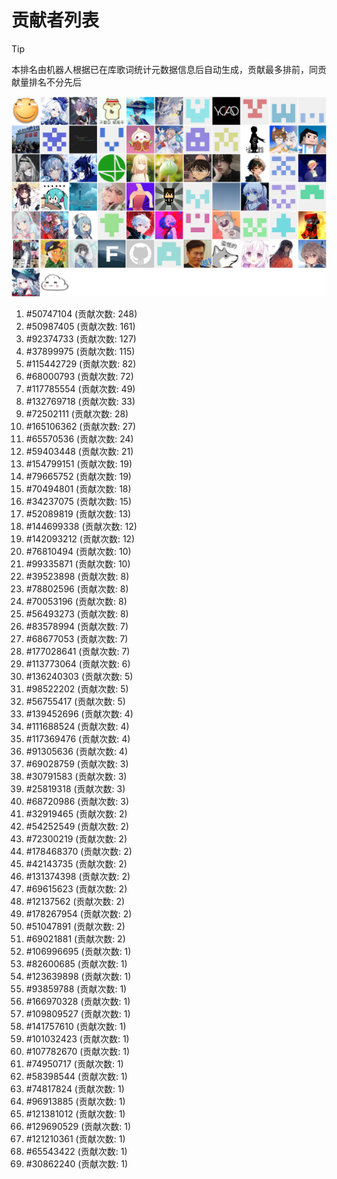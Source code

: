 # 贡献者列表

> [!TIP]
> 本排名由机器人根据已在库歌词统计元数据信息后自动生成，贡献最多排前，同贡献量排名不分先后

![贡献者头像画廊](./CONTRIBUTORS.svg)

1. #50747104 (贡献次数: 248)
2. #50987405 (贡献次数: 161)
3. #92374733 (贡献次数: 127)
4. #37899975 (贡献次数: 115)
5. #115442729 (贡献次数: 82)
6. #68000793 (贡献次数: 72)
7. #117785554 (贡献次数: 49)
8. #132769718 (贡献次数: 33)
9. #72502111 (贡献次数: 28)
10. #165106362 (贡献次数: 27)
11. #65570536 (贡献次数: 24)
12. #59403448 (贡献次数: 21)
13. #154799151 (贡献次数: 19)
14. #79665752 (贡献次数: 19)
15. #70494801 (贡献次数: 18)
16. #34237075 (贡献次数: 15)
17. #52089819 (贡献次数: 13)
18. #144699338 (贡献次数: 12)
19. #142093212 (贡献次数: 12)
20. #76810494 (贡献次数: 10)
21. #99335871 (贡献次数: 10)
22. #39523898 (贡献次数: 8)
23. #78802596 (贡献次数: 8)
24. #70053196 (贡献次数: 8)
25. #56493273 (贡献次数: 8)
26. #83578994 (贡献次数: 7)
27. #68677053 (贡献次数: 7)
28. #177028641 (贡献次数: 7)
29. #113773064 (贡献次数: 6)
30. #136240303 (贡献次数: 5)
31. #98522202 (贡献次数: 5)
32. #56755417 (贡献次数: 5)
33. #139452696 (贡献次数: 4)
34. #111688524 (贡献次数: 4)
35. #117369476 (贡献次数: 4)
36. #91305636 (贡献次数: 4)
37. #69028759 (贡献次数: 3)
38. #30791583 (贡献次数: 3)
39. #25819318 (贡献次数: 3)
40. #68720986 (贡献次数: 3)
41. #32919465 (贡献次数: 2)
42. #54252549 (贡献次数: 2)
43. #72300219 (贡献次数: 2)
44. #178468370 (贡献次数: 2)
45. #42143735 (贡献次数: 2)
46. #131374398 (贡献次数: 2)
47. #69615623 (贡献次数: 2)
48. #12137562 (贡献次数: 2)
49. #178267954 (贡献次数: 2)
50. #51047891 (贡献次数: 2)
51. #69021881 (贡献次数: 2)
52. #106996695 (贡献次数: 1)
53. #82600685 (贡献次数: 1)
54. #123639898 (贡献次数: 1)
55. #93859788 (贡献次数: 1)
56. #166970328 (贡献次数: 1)
57. #109809527 (贡献次数: 1)
58. #141757610 (贡献次数: 1)
59. #101032423 (贡献次数: 1)
60. #107782670 (贡献次数: 1)
61. #74950717 (贡献次数: 1)
62. #58398544 (贡献次数: 1)
63. #74817824 (贡献次数: 1)
64. #96913885 (贡献次数: 1)
65. #121381012 (贡献次数: 1)
66. #129690529 (贡献次数: 1)
67. #121210361 (贡献次数: 1)
68. #65543422 (贡献次数: 1)
69. #30862240 (贡献次数: 1)
